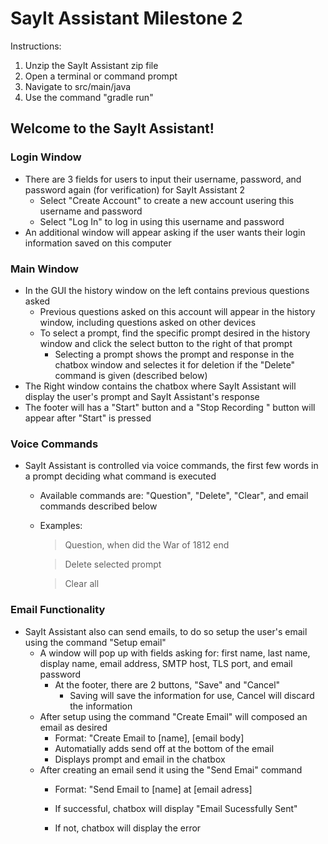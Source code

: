 # SayIt Assistant Milestone 2

Instructions:
1. Unzip the SayIt Assistant zip file
2. Open a terminal or command prompt
2. Navigate to src/main/java
3. Use the command "gradle run"

## Welcome to the SayIt Assistant!
### Login Window
- There are 3 fields for users to input their username, password, and password again (for verification) for SayIt Assistant 2
    - Select "Create Account" to create a new account usering this username and password
    - Select "Log In" to log in using this username and password
- An additional window will appear asking if the user wants their login information saved on this computer

### Main Window
- In the GUI the history window on the left contains previous questions asked
    - Previous questions asked on this account will appear in the history window, including questions asked on other devices
    - To select a prompt, find the specific prompt desired in the history window and click the select button to the right of that prompt
        - Selecting a prompt shows the prompt and response in the chatbox window and selectes it for deletion if the "Delete" command is given (described below)
- The Right window contains the chatbox where SayIt Assistant will display the user's prompt and SayIt Assistant's response
- The footer will has a "Start" button and a "Stop Recording " button will appear after "Start" is pressed

### Voice Commands
- SayIt Assistant is controlled via voice commands, the first few words in a prompt deciding what command is executed
    - Available commands are: "Question", "Delete", "Clear", and email commands described below

    - Examples:
        > Question, when did the War of 1812 end

        > Delete selected prompt

        > Clear all

### Email Functionality
- SayIt Assistant also can send emails, to do so setup the user's email using the command "Setup email"
    - A window will pop up with fields asking for: first name, last name, display name, email address, SMTP host, TLS port, and email password
        - At the footer, there are 2 buttons, "Save" and "Cancel"
            - Saving will save the information for use, Cancel will discard the information
    - After setup using the command "Create Email" will composed an email as desired
        - Format: "Create Email to [name], [email body]
        - Automatially adds send off at the bottom of the email
        - Displays prompt and email in the chatbox
    - After creating an email send it using the "Send Emai" command
        - Format: "Send Email to [name] at [email adress]

        - If successful, chatbox will display "Email Sucessfully Sent"
        - If not, chatbox will display the error